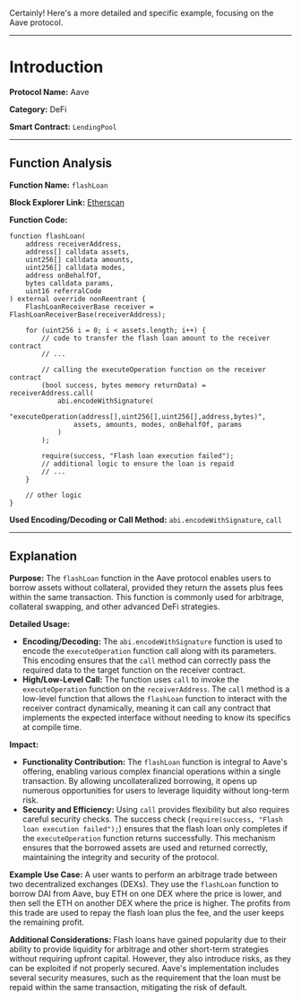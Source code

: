 Certainly! Here's a more detailed and specific example, focusing on the Aave protocol.

---

# Introduction

**Protocol Name:** Aave

**Category:** DeFi

**Smart Contract:** `LendingPool`

---

## Function Analysis

**Function Name:** `flashLoan`

**Block Explorer Link:** [Etherscan](https://etherscan.io/address/0x7d2768dE32b0b80b7a3454c06BdAc2b09c988e09#code)

**Function Code:**

```solidity
function flashLoan(
    address receiverAddress,
    address[] calldata assets,
    uint256[] calldata amounts,
    uint256[] calldata modes,
    address onBehalfOf,
    bytes calldata params,
    uint16 referralCode
) external override nonReentrant {
    FlashLoanReceiverBase receiver = FlashLoanReceiverBase(receiverAddress);

    for (uint256 i = 0; i < assets.length; i++) {
        // code to transfer the flash loan amount to the receiver contract
        // ...

        // calling the executeOperation function on the receiver contract
        (bool success, bytes memory returnData) = receiverAddress.call(
            abi.encodeWithSignature(
                "executeOperation(address[],uint256[],uint256[],address,bytes)",
                assets, amounts, modes, onBehalfOf, params
            )
        );

        require(success, "Flash loan execution failed");
        // additional logic to ensure the loan is repaid
        // ...
    }

    // other logic
}
```

**Used Encoding/Decoding or Call Method:** `abi.encodeWithSignature`, `call`

---

## Explanation

**Purpose:**
The `flashLoan` function in the Aave protocol enables users to borrow assets without collateral, provided they return the assets plus fees within the same transaction. This function is commonly used for arbitrage, collateral swapping, and other advanced DeFi strategies.

**Detailed Usage:**
- **Encoding/Decoding:** The `abi.encodeWithSignature` function is used to encode the `executeOperation` function call along with its parameters. This encoding ensures that the `call` method can correctly pass the required data to the target function on the receiver contract.
- **High/Low-Level Call:** The function uses `call` to invoke the `executeOperation` function on the `receiverAddress`. The `call` method is a low-level function that allows the `flashLoan` function to interact with the receiver contract dynamically, meaning it can call any contract that implements the expected interface without needing to know its specifics at compile time.

**Impact:**
- **Functionality Contribution:** The `flashLoan` function is integral to Aave's offering, enabling various complex financial operations within a single transaction. By allowing uncollateralized borrowing, it opens up numerous opportunities for users to leverage liquidity without long-term risk.
- **Security and Efficiency:** Using `call` provides flexibility but also requires careful security checks. The success check (`require(success, "Flash loan execution failed");`) ensures that the flash loan only completes if the `executeOperation` function returns successfully. This mechanism ensures that the borrowed assets are used and returned correctly, maintaining the integrity and security of the protocol.

**Example Use Case:**
A user wants to perform an arbitrage trade between two decentralized exchanges (DEXs). They use the `flashLoan` function to borrow DAI from Aave, buy ETH on one DEX where the price is lower, and then sell the ETH on another DEX where the price is higher. The profits from this trade are used to repay the flash loan plus the fee, and the user keeps the remaining profit.

**Additional Considerations:**
Flash loans have gained popularity due to their ability to provide liquidity for arbitrage and other short-term strategies without requiring upfront capital. However, they also introduce risks, as they can be exploited if not properly secured. Aave's implementation includes several security measures, such as the requirement that the loan must be repaid within the same transaction, mitigating the risk of default.
